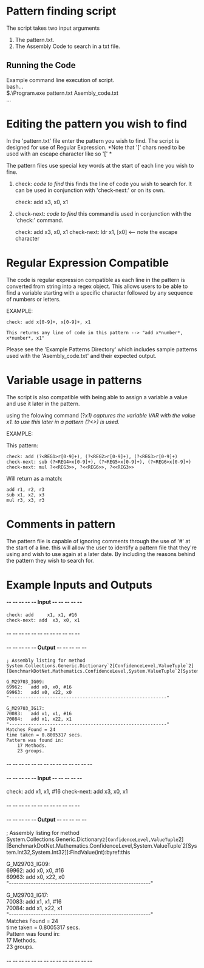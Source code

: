 # Pattern finding script

The script takes two input arguments 
1. The pattern.txt.
2. The Assembly Code to search in a txt file.

## Running the Code

Example command line execution of script.  
	bash...  
		$.\Program.exe pattern.txt Asembly_code.txt  
	...  

# Editing the pattern you wish to find
In the 'pattern.txt' file enter the pattern you wish to find.
The script is designed for use of Regular Expression.
*Note that '[' chars need to be used with an escape character like so '\[' *

The pattern files use special key words at the start of each line you wish to fine.

1. check: *code to find*
	this finds the line of code you wish to search for. It can be used in conjunction with 'check-next:'
	or on its own.

	check: add x3, x0, x1

2. check-next: *code to find*
	this command is used in conjunction with the 'check:' command. 

	check: add x3, x0, x1
	check-next: ldr     x1, \[x0\]   <-- note the escape character

# Regular Expression Compatible

The code is regular expression compatible as each line in the pattern is converted from string into a regex object.
This allows users to be able to find a variable starting with a specific character followed by any sequence of numbers or letters.

EXAMPLE:

	check: add x[0-9]+, x[0-9]+, x1

	This returns any line of code in this pattern --> "add x*number*, x*number*, x1"

Please see the 'Example Patterns Directory' which includes sample patterns used with the 'Asembly_code.txt' and their expected output.

# Variable usage in patterns  

The script is also compatible with being able to assign a variable a value and use it later in the pattern.

using the folowing command (?<VAR>x1) captures the variable VAR with the value x1.
to use this later in a pattern (?<<VAR>>) is used.

EXAMPLE:

This pattern:

	check: add (?<REG1>r[0-9]+), (?<REG2>r[0-9]+), (?<REG3>r[0-9]+)
	check-next: sub (?<REG4>x[0-9]+), (?<REG5>x[0-9]+), (?<REG6>x[0-9]+)
	check-next: mul ?<<REG3>>, ?<<REG6>>, ?<<REG3>>


Will return as a match:

	add r1, r2, r3
	sub x1, x2, x3
	mul r3, x3, r3

# Comments in pattern
The pattern file is capable of ignoring comments through the use of '#' at the start of a line.
this will allow the user to identify a pattern file that they're using and wish to use again at a later date. By including the
reasons behind the pattern they wish to search for.


# Example Inputs and Outputs

#### -- -- -- -- -- Input -- -- -- -- --

	check: add     x1, x1, #16
	check-next: add  x3, x0, x1

#### -- -- -- -- -- -- -- -- -- -- -- --

#### -- -- -- -- -- Output -- -- -- -- --
	; Assembly listing for method System.Collections.Generic.Dictionary`2[ConfidenceLevel,ValueTuple`2][BenchmarkDotNet.Mathematics.ConfidenceLevel,System.ValueTuple`2[System.Int32,System.Int32]]:FindValue(int):byref:this

	G_M29703_IG09:  
	69962:	 add x0, x0, #16  
	69963:	 add x0, x22, x0  
	"----------------------------------------------------------"

	G_M29703_IG17:  
	70083:	 add x1, x1, #16  
	70084:	 add x1, x22, x1  
	"----------------------------------------------------------"  
	Matches Found = 24  
	time taken = 0.8005317 secs.  
	Pattern was found in:  
		17 Methods.   
		23 groups.
#### -- -- -- -- -- -- -- -- -- -- -- -- -- -- 

#### -- -- -- -- -- Input -- -- -- -- --
check: add     x1, x1, #16
check-next: add  x3, x0, x1
#### -- -- -- -- -- -- -- -- -- -- -- --

#### -- -- -- -- -- Output -- -- -- -- --
; Assembly listing for method System.Collections.Generic.Dictionary`2[ConfidenceLevel,ValueTuple`2][BenchmarkDotNet.Mathematics.ConfidenceLevel,System.ValueTuple`2[System.Int32,System.Int32]]:FindValue(int):byref:this

G_M29703_IG09:  
69962:	 add x0, x0, #16  
69963:	 add x0, x22, x0  
"----------------------------------------------------------"

G_M29703_IG17:  
70083:	 add x1, x1, #16  
70084:	 add x1, x22, x1  
"----------------------------------------------------------"  
Matches Found = 24  
time taken = 0.8005317 secs.  
Pattern was found in:  
	17 Methods.   
	23 groups.
#### -- -- -- -- -- -- -- -- -- -- -- -- -- -- 